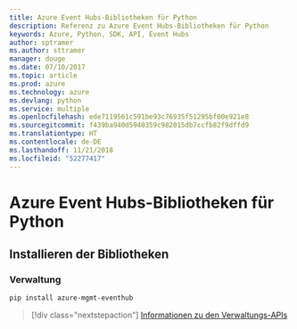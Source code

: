 ```yaml
---
title: Azure Event Hubs-Bibliotheken für Python
description: Referenz zu Azure Event Hubs-Bibliotheken für Python
keywords: Azure, Python, SDK, API, Event Hubs
author: sptramer
ms.author: sttramer
manager: douge
ms.date: 07/10/2017
ms.topic: article
ms.prod: azure
ms.technology: azure
ms.devlang: python
ms.service: multiple
ms.openlocfilehash: ede7119561c591be93c76935f51295bf00e921e8
ms.sourcegitcommit: f439ba940d5940359c982015db7ccfb82f9dffd9
ms.translationtype: HT
ms.contentlocale: de-DE
ms.lasthandoff: 11/21/2018
ms.locfileid: "52277417"
---
```

# <a name="azure-event-hubs-libraries-for-python"></a>Azure Event Hubs-Bibliotheken für Python

## <a name="install-the-libraries"></a>Installieren der Bibliotheken


### <a name="management"></a>Verwaltung

```bash
pip install azure-mgmt-eventhub
```
> [!div class="nextstepaction"]
> [Informationen zu den Verwaltungs-APIs](/python/api/overview/azure/eventhub/management)
